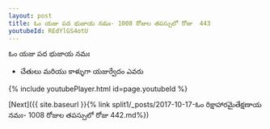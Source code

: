 ```yaml
---
layout: post
title: ఓం యజు పద భుజాయ నమః- 1008 రోజుల తపస్సులో రోజు  443
youtubeId: REdYlGS4otU
---
```

 
 
 ఓం యజు పద భుజాయ నమః  
 
 -  చేతులు మరియు కాళ్ళుగా యజుర్వేదం ఎవరు 
 
  
 
  
 
 
 
 
 
 


{% include youtubePlayer.html id=page.youtubeId %}
 
[Next]({{ site.baseurl }}{% link  split1/_posts/2017-10-17-ఓం రిక్షాహారమైతేక్షణాయ నమః- 1008 రోజుల తపస్సులో రోజు  442.md%})
 
